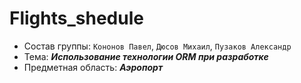 # Flights_shedule
- Состав группы: `Кононов Павел`, `Дюсов Михаил`, `Пузаков Александр`
- Тема: ***Использование технологии ORM при разработке***
- Предметная область: ***Аэропорт***
